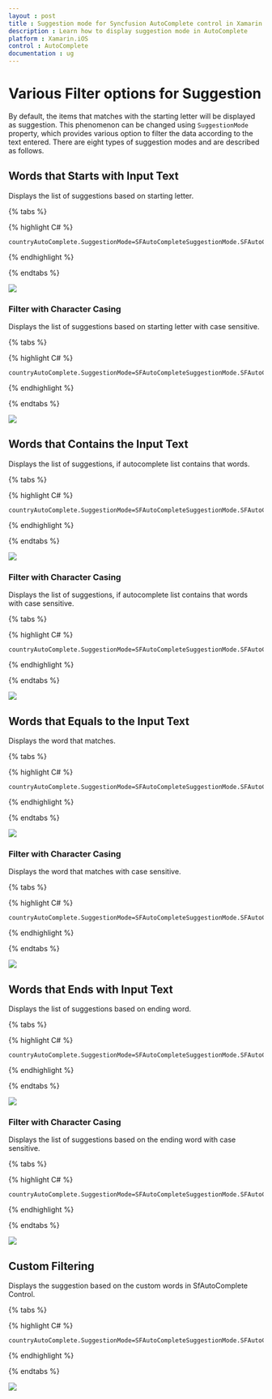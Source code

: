```yaml
---
layout : post
title : Suggestion mode for Syncfusion AutoComplete control in Xamarin.iOS
description : Learn how to display suggestion mode in AutoComplete
platform : Xamarin.iOS
control : AutoComplete
documentation : ug
---
```


# Various Filter options for Suggestion

By default, the items that matches with the starting letter will be displayed as suggestion. This phenomenon can be changed using  `SuggestionMode` property, which provides various option to filter the data according to the text entered. There are eight types of suggestion modes and are described as follows.

## Words that Starts with Input Text

Displays the list of suggestions based on starting letter.

{% tabs %}

{% highlight C# %}

	countryAutoComplete.SuggestionMode=SFAutoCompleteSuggestionMode.SFAutoCompleteSuggestionModeStartsWith;

{% endhighlight %}

{% endtabs %}

![](images/startswith.png)

### Filter with Character Casing

Displays the list of suggestions based on starting letter with case sensitive.

{% tabs %}

{% highlight C# %}

	countryAutoComplete.SuggestionMode=SFAutoCompleteSuggestionMode.SFAutoCompleteSuggestionModeStartsWithCaseSensitive;

{% endhighlight %}

{% endtabs %}

![](images/startswithcasesensitive.png)

## Words that Contains the Input Text

Displays the list of suggestions, if autocomplete list contains that words.
	
{% tabs %}

{% highlight C# %}

	countryAutoComplete.SuggestionMode=SFAutoCompleteSuggestionMode.SFAutoCompleteSuggestionModeContains;

{% endhighlight %}

{% endtabs %}

![](images/contains.png)

### Filter with Character Casing

Displays the list of suggestions, if autocomplete list contains that words with case sensitive.

{% tabs %}

{% highlight C# %}

	countryAutoComplete.SuggestionMode=SFAutoCompleteSuggestionMode.SFAutoCompleteSuggestionModeContainsWithCaseSensitive;

{% endhighlight %}

{% endtabs %}

![](images/containswithcasesensitive.png)

## Words that Equals to the Input Text

Displays the word that matches.
	
{% tabs %}

{% highlight C# %}

	countryAutoComplete.SuggestionMode=SFAutoCompleteSuggestionMode.SFAutoCompleteSuggestionModeEquals;

{% endhighlight %}

{% endtabs %}

![](images/equals.png)

### Filter with Character Casing

Displays the word that matches with case sensitive.
	
{% tabs %}

{% highlight C# %}

	countryAutoComplete.SuggestionMode=SFAutoCompleteSuggestionMode.SFAutoCompleteSuggestionModeEqualsWithCaseSensitive;

{% endhighlight %}

{% endtabs %}

![](images/equalswithcasesensitive.png)

## Words that Ends with Input Text

Displays the list of suggestions based on ending word.

{% tabs %}

{% highlight C# %}

	countryAutoComplete.SuggestionMode=SFAutoCompleteSuggestionMode.SFAutoCompleteSuggestionModeEndsWith;

{% endhighlight %}

{% endtabs %}

![](images/endswith.png)

### Filter with Character Casing

Displays the list of suggestions based on the ending word with case sensitive.
	
{% tabs %}

{% highlight C# %}

	countryAutoComplete.SuggestionMode=SFAutoCompleteSuggestionMode.SFAutoCompleteSuggestionModeEndsWithCaseSensitive;

{% endhighlight %}

{% endtabs %}

![](images/endswithcasesensitive.png)

## Custom Filtering

Displays the suggestion based on the custom words in SfAutoComplete Control.

{% tabs %}

{% highlight C# %}

	countryAutoComplete.SuggestionMode=SFAutoCompleteSuggestionMode.SFAutoCompleteSuggestionModeCustom;

{% endhighlight %}

{% endtabs %}

![](images/endswith.png)
